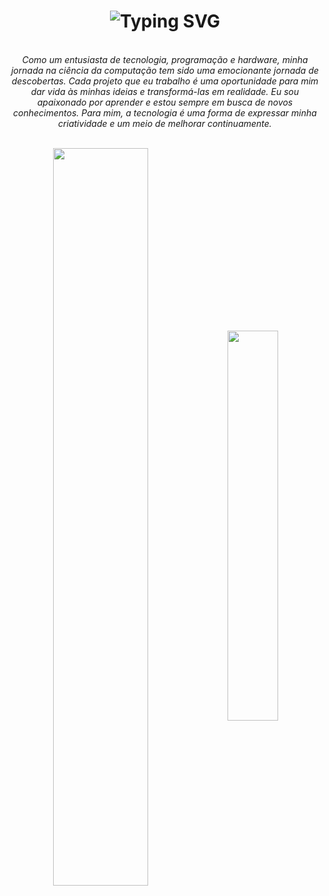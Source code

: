 <h1 align="center">
  <img src="https://readme-typing-svg.herokuapp.com?font=Fira+Code&size=30&pause=1000&color=F7F7F7&center=true&vCenter=true&random=false&width=435&lines=Hi+there+%F0%9F%91%8B+;I'm+Jo%C3%A3o+Filipe+" alt="Typing SVG" /></a>
</h1>

<p align="center">
<br/><em>Como um entusiasta de tecnologia, programação e hardware, minha jornada na ciência da computação tem sido uma emocionante jornada de descobertas. Cada projeto que eu trabalho é uma oportunidade para mim dar vida às minhas ideias e transformá-las em realidade. Eu sou apaixonado por aprender e estou sempre em busca de novos conhecimentos. Para mim, a tecnologia é uma forma de expressar minha criatividade e um meio de melhorar continuamente.</em><br><br/>
</p>


<div  align="center" style="margin-bottom:100px">
<img width=55% align="center"  src="https://github-readme-streak-stats.herokuapp.com?user=JoaoFilipeL&theme=dracula&mode=weekly" />
<img width=40% align="center" src="https://github-readme-stats-git-main-rafaelalexandrino.vercel.app/api/top-langs/?username=JoaoFilipeL&show_icons=true&theme=dracula&layout=compact" />
</div>
